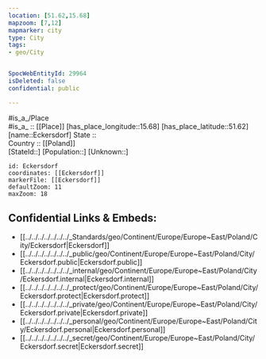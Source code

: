 ```yaml
---
location: [51.62,15.68] 
mapzoom: [7,12] 
mapmarker: city 
type: City
tags:
- geo/City


SpocWebEntityId: 29964
isDeleted: false
confidential: public

---
```

#is_a_/Place  
#is_a_ :: [[Place]] 
[has_place_longitude::15.68] 
[has_place_latitude::51.62] 
[name::Eckersdorf] 
State ::  
Country :: [[Poland]]  
[StateId::] 
[Population::] 
[Unknown::] 


```leaflet
id: Eckersdorf
coordinates: [[Eckersdorf]] 
markerFile: [[Eckersdorf]] 
defaultZoom: 11 
maxZoom: 18
```


## Confidential Links & Embeds: 
- [[../../../../../../../_Standards/geo/Continent/Europe/Europe~East/Poland/City/Eckersdorf|Eckersdorf]] 
- [[../../../../../../../_public/geo/Continent/Europe/Europe~East/Poland/City/Eckersdorf.public|Eckersdorf.public]] 
- [[../../../../../../../_internal/geo/Continent/Europe/Europe~East/Poland/City/Eckersdorf.internal|Eckersdorf.internal]] 
- [[../../../../../../../_protect/geo/Continent/Europe/Europe~East/Poland/City/Eckersdorf.protect|Eckersdorf.protect]] 
- [[../../../../../../../_private/geo/Continent/Europe/Europe~East/Poland/City/Eckersdorf.private|Eckersdorf.private]] 
- [[../../../../../../../_personal/geo/Continent/Europe/Europe~East/Poland/City/Eckersdorf.personal|Eckersdorf.personal]] 
- [[../../../../../../../_secret/geo/Continent/Europe/Europe~East/Poland/City/Eckersdorf.secret|Eckersdorf.secret]] 
